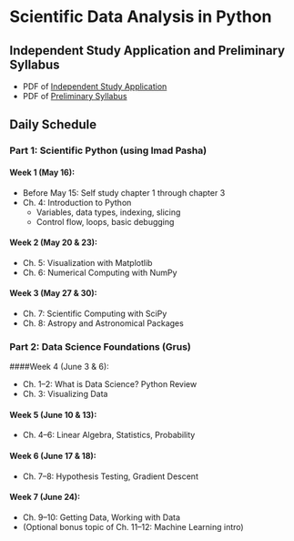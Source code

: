 # Scientific Data Analysis in Python


## Independent Study Application and Preliminary Syllabus

* PDF of [Independent Study Application](./IndependentStudyApplication.pdf)
* PDF of [Preliminary Syllabus](./PreliminarySyllabus.pdf)

## Daily Schedule

### Part 1: Scientific Python (using Imad Pasha)

#### Week 1 (May 16):

* Before May 15: Self study chapter 1 through chapter 3
* Ch. 4: Introduction to Python
  * Variables, data types, indexing, slicing
  * Control flow, loops, basic debugging

#### Week 2 (May 20 & 23):

* Ch. 5: Visualization with Matplotlib
* Ch. 6: Numerical Computing with NumPy

#### Week 3 (May 27 & 30):

* Ch. 7: Scientific Computing with SciPy
* Ch. 8: Astropy and Astronomical Packages

### Part 2: Data Science Foundations (Grus)

####Week 4 (June 3 & 6):

* Ch. 1–2: What is Data Science? Python Review
* Ch. 3: Visualizing Data

#### Week 5 (June 10 & 13):

* Ch. 4–6: Linear Algebra, Statistics, Probability

#### Week 6 (June 17 & 18):

* Ch. 7–8: Hypothesis Testing, Gradient Descent

#### Week 7 (June 24):

* Ch. 9–10: Getting Data, Working with Data
* (Optional bonus topic of Ch. 11–12: Machine Learning intro)